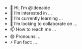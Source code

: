 - 👋 Hi, I’m @ideeaide
- 👀 I’m interested in ...
- 🌱 I’m currently learning ...
- 💞️ I’m looking to collaborate on ...
- 📫 How to reach me ...
- 😄 Pronouns: ...
- ⚡ Fun fact: ...

<!---
ideeaide/ideeaide is a ✨ special ✨ repository because its `README.md` (this file) appears on your GitHub profile.
You can click the Preview link to take a look at your changes.
--->
